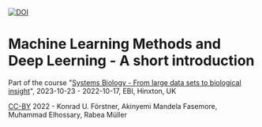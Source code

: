 [![DOI](https://zenodo.org/badge/374458850.svg)](https://zenodo.org/badge/latestdoi/374458850)

# Machine Learning Methods and Deep Leerning - A short introduction

Part of the course "[Systems Biology - From large data sets to
biological
insight](https://www.ebi.ac.uk/training/events/systems-biology-large-datasets-biological-insight-1/)",
2023-10-23 - 2022-10-17, EBI, Hinxton, UK

[CC-BY](https://creativecommons.org/licenses/by/4.0/) 2022 - Konrad U. Förstner, Akinyemi Mandela Fasemore, Muhammad Elhossary, Rabea Müller
